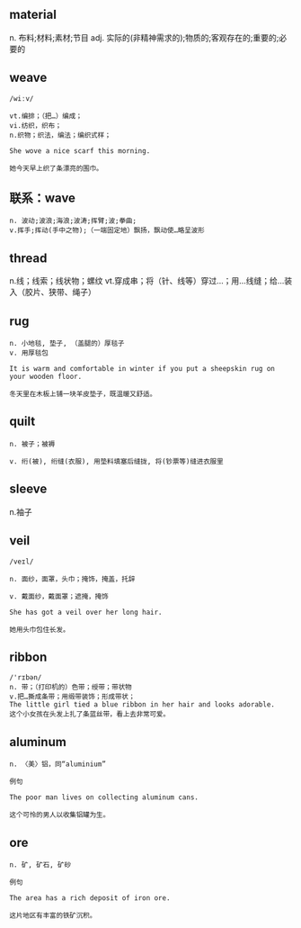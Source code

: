## material
n.  布料;材料;素材;节目
adj. 实际的(非精神需求的);物质的;客观存在的;重要的;必要的

## weave
```
/wiːv/

vt.编排；（把…）编成；
vi.纺织，织布；
n.织物；织法，编法；编织式样；

She wove a nice scarf this morning.

她今天早上织了条漂亮的围巾。
```

## 联系：wave
```
n. 波动;波浪;海浪;波涛;挥臂;波;拳曲;
v.挥手;挥动(手中之物);（一端固定地）飘扬，飘动使…略呈波形
```

## thread
n.线；线索；线状物；螺纹
vt.穿成串；将（针、线等）穿过…；用…线缝；给…装入（胶片、狭带、绳子）

## rug
```
n. 小地毯, 垫子, （盖腿的）厚毯子
v. 用厚毯包

It is warm and comfortable in winter if you put a sheepskin rug on your wooden floor.

冬天里在木板上铺一块羊皮垫子，既温暖又舒适。
```

## quilt
```
n. 被子；被褥

v. 绗(被), 绗缝(衣服), 用垫料填塞后缝拢, 将(钞票等)缝进衣服里
```
## sleeve
n.袖子

## veil
```
/veɪl/

n. 面纱，面罩，头巾；掩饰，掩盖，托辞

v. 戴面纱，戴面罩；遮掩，掩饰

She has got a veil over her long hair.

她用头巾包住长发。
```

## ribbon 
```
/'rɪbən/
n. 带；（打印机的）色带；绶带；带状物
v.把…撕成条带；用缎带装饰；形成带状；
The little girl tied a blue ribbon in her hair and looks adorable.
这个小女孩在头发上扎了条蓝丝带，看上去非常可爱。
```
## aluminum
```
n. 〈美〉铝，同“aluminium”

例句

The poor man lives on collecting aluminum cans.

这个可怜的男人以收集铝罐为生。
```
## ore
```
n. 矿, 矿石, 矿砂

例句

The area has a rich deposit of iron ore.

这片地区有丰富的铁矿沉积。

```